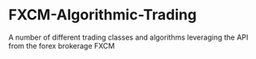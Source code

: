 # FXCM-Algorithmic-Trading
A number of different trading classes and algorithms leveraging the API from the forex brokerage FXCM 
